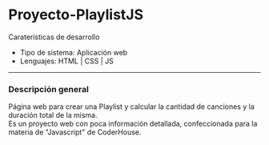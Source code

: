 # Proyecto-PlaylistJS
Caraterísticas de desarrollo
<ul>
<li> Tipo de sistema: Aplicación web</li>
<li>Lenguajes: HTML | CSS | JS</li>
</ul>
<hr>
<h3>Descripción general</h3>
Página web para crear una Playlist y calcular la cantidad de canciones y la duración total de la misma.
<br>
Es un proyecto web con poca información detallada, confeccionada para la materia de "Javascript" de CoderHouse.
